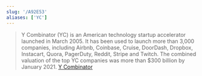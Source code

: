 ```yaml
---
slug: '/A92E53'
aliases: ['YC']
---
```


> Y Combinator (YC) is an American technology startup accelerator launched in March 2005. It has been used to launch more than 3,000 companies, including Airbnb, Coinbase, Cruise, DoorDash, Dropbox, Instacart, Quora, PagerDuty, Reddit, Stripe and Twitch. The combined valuation of the top YC companies was more than $300 billion by January 2021. [Y Combinator](https://en.wikipedia.org/wiki/Y_Combinator)
